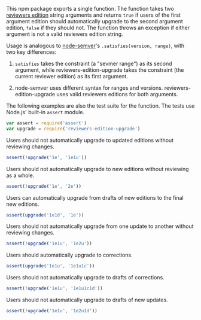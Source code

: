 This npm package exports a single function. The function takes two
[reviewers edition][reved] string arguments and returns `true` if users
of the first argument edition should automatically upgrade to the second
argument edition, `false` if they should not. The function throws an
exception if either argument is not a valid reviewers edition string.

[reved]: https://npmjs.com/packages/reviewers-edition-parse

Usage is analogous to [node-semver][node-semver]'s `.satisfies(version, range)`, with two key differences:

1. `satisfies` takes the constraint (a "sevmer range") as its second
   argument, while reviewers-edition-upgrade takes the constraint (the
   current reviewer edition) as its first argument.

2. node-semver uses different syntax for ranges and versions.
   reviewers-edition-upgrade uses valid reviewers editions for both arguments.

[node-semver]: https://www.npmjs.com/package/semver

The following examples are also the test suite for the function. The
tests use Node.js' built-in `assert` module.

```javascript
var assert = require('assert')
var upgrade = require('reviewers-edition-upgrade')
```

Users should not automatically upgrade to updated editions without
reviewing changes.

```javascript
assert(!upgrade('1e', '1e1u'))
```

Users should not automatically upgrade to new editions without
reviewing as a whole.

```javascript
assert(!upgrade('1e', '2e'))
```

Users can automatically upgrade from drafts of new editions to the final
new editions.

```javascript
assert(upgrade('1e1d', '1e'))
```

Users should not automatically upgrade from one update to another
without reviewing changes.

```javascript
assert(!upgrade('1e1u', '1e2u'))
```

Users should automatically upgrade to corrections.

```javascript
assert(upgrade('1e1u', '1e1u1c'))
```

Users should not automatically upgrade to drafts of corrections.

```javascript
assert(!upgrade('1e1u', '1e1u1c1d'))
```

Users should not automatically upgrade to drafts of new updates.

```javascript
assert(!upgrade('1e1u', '1e2u1d'))
```

